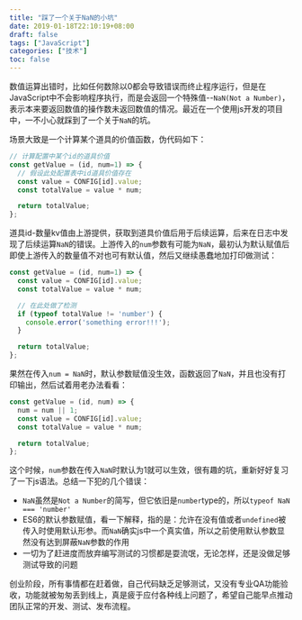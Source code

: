 ```yaml
---
title: "踩了一个关于NaN的小坑"
date: 2019-01-18T22:10:19+08:00
draft: false
tags: ["JavaScript"]
categories: ["技术"]
toc: false
---
```

数值运算出错时，比如任何数除以0都会导致错误而终止程序运行，但是在JavaScript中不会影响程序执行，而是会返回一个特殊值--`NaN(Not a Number)`，表示本来要返回数值的操作数未返回数值的情况。最近在一个使用js开发的项目中，一不小心就踩到了一个关于`NaN`的坑。

<!--more-->

场景大致是一个计算某个道具的价值函数，伪代码如下：
```javascript
// 计算配置中某个id的道具价值
const getValue = (id, num=1) => {
  // 假设此处配置表中id道具价值存在
  const value = CONFIG[id].value;
  const totalValue = value * num;

  return totalValue;
};
```
道具id-数量kv值由上游提供，获取到道具价值后用于后续运算，后来在日志中发现了后续运算`NaN`的错误。上游传入的`num`参数有可能为`NaN`，最初认为默认赋值后即使上游传入的数量值不对也可有默认值，然后又继续愚蠢地加打印做测试：
```javascript
const getValue = (id, num=1) => {
  const value = CONFIG[id].value;
  const totalValue = value * num;

  // 在此处做了检测
  if (typeof totalValue != 'number') {
    console.error('something error!!!');
  }

  return totalValue;
};
```
果然在传入`num = NaN`时，默认参数赋值没生效，函数返回了`NaN`，并且也没有打印输出，然后试着用老办法看看：
```javascript
const getValue = (id, num) => {
  num = num || 1;
  const value = CONFIG[id].value;
  const totalValue = value * num;

  return totalValue;
};
```
这个时候，`num`参数在传入`NaN`时默认为1就可以生效，很有趣的坑，重新好好复习了一下js语法。总结一下犯的几个错误：
* `NaN`虽然是`Not a Number`的简写，但它依旧是`number`type的，所以`typeof NaN === 'number'`  
* ES6的默认参数赋值，看一下解释，指的是：允许在没有值或者`undefined`被传入时使用默认形参。而`NaN`确实js中一个真实值，所以之前使用默认参数显然没有达到屏蔽`NaN`参数的作用  
* 一切为了赶进度而放弃编写测试的习惯都是耍流氓，无论怎样，还是没做足够测试导致的问题

创业阶段，所有事情都在赶着做，自己代码缺乏足够测试，又没有专业QA功能验收，功能就被匆匆丢到线上，真是疲于应付各种线上问题了，希望自己能早点推动团队正常的开发、测试、发布流程。
